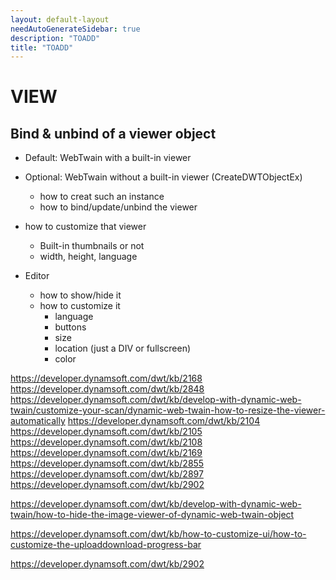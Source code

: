 ```yaml
---
layout: default-layout
needAutoGenerateSidebar: true
description: "TOADD"
title: "TOADD"
---
```


# VIEW

## Bind & unbind of a viewer object

* Default: WebTwain with a built-in viewer

* Optional: WebTwain without a built-in viewer (CreateDWTObjectEx)
    - how to creat such an instance
    - how to bind/update/unbind the viewer

* how to customize that viewer
    - Built-in thumbnails or not
    - width, height, language

* Editor
    - how to show/hide it
    - how to customize it
        - language
        - buttons
        - size
        - location (just a DIV or fullscreen)
        - color

https://developer.dynamsoft.com/dwt/kb/2168
https://developer.dynamsoft.com/dwt/kb/2848
https://developer.dynamsoft.com/dwt/kb/develop-with-dynamic-web-twain/customize-your-scan/dynamic-web-twain-how-to-resize-the-viewer-automatically
https://developer.dynamsoft.com/dwt/kb/2104
https://developer.dynamsoft.com/dwt/kb/2105
https://developer.dynamsoft.com/dwt/kb/2108
https://developer.dynamsoft.com/dwt/kb/2169
https://developer.dynamsoft.com/dwt/kb/2855
https://developer.dynamsoft.com/dwt/kb/2897
https://developer.dynamsoft.com/dwt/kb/2902

https://developer.dynamsoft.com/dwt/kb/develop-with-dynamic-web-twain/how-to-hide-the-image-viewer-of-dynamic-web-twain-object

https://developer.dynamsoft.com/dwt/kb/how-to-customize-ui/how-to-customize-the-uploaddownload-progress-bar

https://developer.dynamsoft.com/dwt/kb/2902